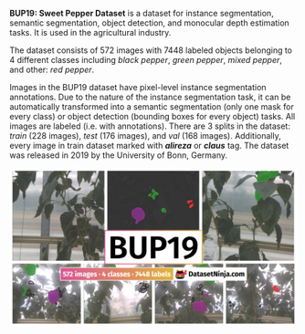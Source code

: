 **BUP19: Sweet Pepper Dataset** is a dataset for instance segmentation, semantic segmentation, object detection, and monocular depth estimation tasks. It is used in the agricultural industry. 

The dataset consists of 572 images with 7448 labeled objects belonging to 4 different classes including *black pepper*, *green pepper*, *mixed pepper*, and other: *red pepper*.

Images in the BUP19 dataset have pixel-level instance segmentation annotations. Due to the nature of the instance segmentation task, it can be automatically transformed into a semantic segmentation (only one mask for every class) or object detection (bounding boxes for every object) tasks. All images are labeled (i.e. with annotations). There are 3 splits in the dataset: *train* (228 images), *test* (176 images), and *val* (168 images). Additionally, every image in train dataset marked with ***alireza*** or ***claus*** tag. The dataset was released in 2019 by the University of Bonn, Germany.

<img src="https://github.com/dataset-ninja/bup19/raw/main/visualizations/poster.png">
